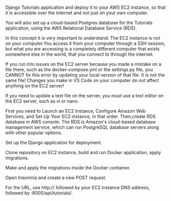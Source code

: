 

Django Tutorials application and deploy it to your AWS EC2 instance, so that it is accessible over the internet and not just on your own computer.
 
You will also set up a cloud-based Postgres database for the Tutorials application, using the AWS Relational Database Service (RDS).

In this concept it is very important to understand: The EC2 instance is not on your computer.You access it from your computer through a SSH session, but what you are accessing is a completely different computer that exists somewhere else in the world, that you connect to through the internet.

If you run into issues on the EC2 server because you made a mistake on a file there, such as the docker-compose.yml or the settings.py file, you CANNOT fix this error by updating your local version of that file. It is not the same file! Changes you make in VS Code on your computer do not affect anything on the EC2 server! 

If you need to update a text file on the server, you must use a text editor on the EC2 server, such as vi or nano.

 First you need to Launch an EC2 Instance, Configure Amazon Web Services, and Set Up Your EC2 instance, in that order. Then,create RDS database in AWS console. The RDS is Amazon's cloud-based database management service, which can run PostgreSQL database servers along with other popular options.
 
 Set up the Django application for deployment.
 
 Clone repository on EC2 instance, build and run Docker application, apply migrations.
 
 Make and apply the migrations inside the Docker container.
 
 Open Insomnia and create a new POST request.
 
For the URL, use http:// followed by your EC2 instance DNS address, followed by :8000/api/tutorials/.

